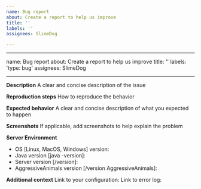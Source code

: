 ```yaml
---
name: Bug report
about: Create a report to help us improve
title: ''
labels: ''
assignees: SlimeDog

---
```


---
name: Bug report
about: Create a report to help us improve
title: ''
labels: 'type: bug'
assignees: SlimeDog

---

**Description**
A clear and concise description of the issue

**Reproduction steps**
How to reproduce the behavior

**Expected behavior**
A clear and concise description of what you expected to happen

**Screenshots**
If applicable, add screenshots to help explain the problem

**Server Environment**
 - OS [Linux, MacOS, Windows] version: 
- Java version [java -version]:
 - Server version [/version]: 
 - AggressiveAnimals version [/version AggressiveAnimals]: 

**Additional context**
 Link to your configuration:
 Link to error log:
